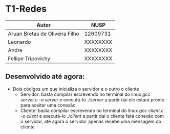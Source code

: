# T1-Redes


| Autor                          | NUSP      |
| ------------------------------ | --------- |
| Aruan Bretas de Oliveira Filho | 12609731  |
| Leonardo                       | XXXXXXXX  |
| Andre                          | XXXXXXXX  |
| Fellipe Tripovichy             | XXXXXXXX  |


## Desenvolvido até agora:
* Dois códigos um que inicializa o servidor e o outro o cliente
    * Servidor: basta compilar escrevendo no terminal do linux *gcc server.c -o server* e executá-lo *./server* a partir daí ele estará pronto para aceitar uma conexão
    * Cliente: basta compilar escrevendo no terminal do linux *gcc client.c -o client* e executá-lo *./client* a partir daí o cliente fará conexão com o servidor, até agora o servidor apenas recebe uma mensagem do cliente